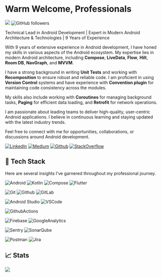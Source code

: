 # Warm Welcome, Professionals
![](https://komarev.com/ghpvc/?username=simonchius)
![GitHub followers](https://img.shields.io/github/followers/simonchius?label=Follow&style=social)

Technical Lead in Android Development | Expert in Modern Android Architecture & Technologies | 9 Years of Experience

With 9 years of extensive experience in Android development, I have honed my skills in various aspects of the Android ecosystem. My expertise lies in modern Android architecture, including **Compose**, **LiveData**, **Flow**, **Hilt**, **Room DB**, **NavGraph**, and **MVVM**. 

I have a strong background in writing **Unit Tests** and working with **Recomposition** to ensure robust and reliable code. I am proficient in using **Version Control** systems and have experience with **Convention plugin** for maintaining code consistency across the modules.

My skills also include working with **Coroutines** for managing background tasks, **Paging** for efficient data loading, and **Retrofit** for network operations. 

I am passionate about leading teams to deliver high-quality, user-centric Android applications. I believe in continuous learning and staying updated with the latest industry trends. 

Feel free to connect with me for opportunities, collaborations, or discussions around Android development.

[![LinkedIn](https://img.shields.io/badge/LinkedIn-0077B5?style=for-the-badge&logo=linkedin&logoColor=white)](https://www.linkedin.com/in/john-simon-raj-tarcius-18b91790/) 
[![Medium](https://img.shields.io/badge/Medium-000000.svg?&style=for-the-badge&logo=medium&logoColor=white)](https://medium.com/@simonmisles) 
[![Github](https://img.shields.io/badge/Github-181717.svg?&style=for-the-badge&logo=medium&logoColor=white)](https://github.com/simonchius) 
[![StackOverflow](https://img.shields.io/badge/StackOverflow-F58025.svg?&style=for-the-badge&logo=StackOverflow&logoColor=white)](https://stackoverflow.com/users/3801137/simon-chius)

## 🚀 Tech Stack

Here are several insights I’ve garnered throughout my professional journey.

![Android](https://img.shields.io/badge/Android-34A853.svg?style=for-the-badge&logo=Android&logoColor=white) ![Kotlin](https://img.shields.io/badge/Kotlin-7F52FF.svg?style=for-the-badge&logo=Kotlin&logoColor=white) ![Compose](https://img.shields.io/badge/Jetpack%20Compose-4285F4.svg?style=for-the-badge&logo=Jetpack-Compose&logoColor=white)  ![Flutter](https://img.shields.io/badge/Flutter-02569B?style=for-the-badge&logo=Flutter&logoColor=white) 

 ![Git](https://img.shields.io/badge/git%20-%23F05033.svg?&style=for-the-badge&logo=git&logoColor=white) ![Github](https://img.shields.io/badge/github%20-%23121011.svg?&style=for-the-badge&logo=github&logoColor=white)  ![GitLab](https://img.shields.io/badge/GitLab-FC6D26?&style=for-the-badge&logo=github&logoColor=white) 
 
 ![Android Studio](https://img.shields.io/badge/Android%20Studio-3DDC84.svg?style=for-the-badge&logo=Android-Studio&logoColor=white)  ![VSCode](https://img.shields.io/badge/vs%20code-007ACC?style=for-the-badge&logo=visual%20studio%20code&logoColor=white)
 
 ![GithubActions](https://img.shields.io/badge/-GithubActions-2088FF?&style=for-the-badge&logo=GithubActions&logoColor=white)
 
 ![Firebase](https://img.shields.io/badge/-Firebase-FFCA28?&style=for-the-badge&logo=Firebase&logoColor=white)  ![GoogleAnalytics](https://img.shields.io/badge/-GoogleAnalytics-E37400?&style=for-the-badge&logo=GoogleAnalytics&logoColor=white)

 ![Sentry](https://img.shields.io/badge/-Sentry-362D59?&style=for-the-badge&logo=Sentry&logoColor=white) ![SonarQube](https://img.shields.io/badge/-SonarQube-4E9BCD?&style=for-the-badge&logo=sonarqube&logoColor=white)

 ![Postman](https://img.shields.io/badge/postman-FF6C37?style=for-the-badge&logo=postman&logoColor=white) ![Jira](https://img.shields.io/badge/-Jira-000?&style=for-the-badge&logo=Jira-Software&logoColor=0052CC) 
 
 
 ## 📈 Stats 

<p><img align="center" src="https://github-readme-streak-stats.herokuapp.com/?user=karthikAdaptavant&theme=buefy&hide_border=true" /></p>


